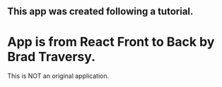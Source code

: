 
## This app was created following a tutorial.

# App is from React Front to Back by Brad Traversy.
This is NOT an original application.